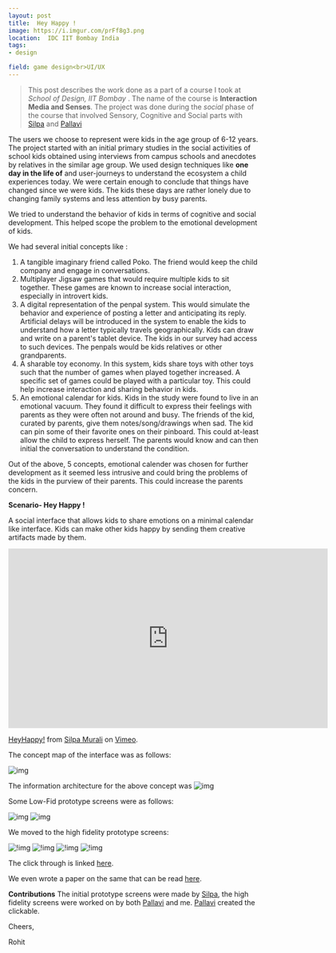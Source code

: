 ```yaml
---
layout: post
title:  Hey Happy !
image: https://i.imgur.com/prFf8g3.png
location:  IDC IIT Bombay India
tags:
- design

field: game design<br>UI/UX
---
```


> This post describes the work done as a part of a course I took at *School of Design, IIT Bombay* . The name of the course is **Interaction Media and Senses**. The project was done during the *social* phase of the course that involved Sensory, Cognitive and Social parts with [Silpa](https://www.behance.net/silpa_murali) and [Pallavi](https://www.behance.net/pallavimon3e2c)

The users we choose to represent were kids in the age group of 6-12 years. The project started with an initial primary studies in the social activities of school kids obtained using interviews from campus schools and anecdotes by relatives in the similar age group. We used design techniques like **one day in the life of** and user-journeys to understand the ecosystem a child experiences today. We were certain enough to conclude that things have changed since we were kids. The kids these days are rather lonely due to changing family systems and less attention by busy parents.

We tried to understand the behavior of kids in terms of cognitive and social development. This helped scope the problem to the emotional development of kids.

We had several initial concepts like :

1. A tangible imaginary friend called Poko. The friend would keep the child company and engage in conversations.
2. Multiplayer Jigsaw games that would require multiple kids to sit together. These games are known to increase social interaction, especially in introvert kids.
3. A digital representation of the penpal system. This would simulate the behavior and experience of posting a letter and anticipating its reply. Artificial delays will be introduced in the system to enable the kids to understand how a letter typically travels geographically. Kids can draw and write on a parent's tablet device. The kids in our survey had access to such devices. The penpals would be kids relatives or other grandparents.
4. A sharable toy economy. In this system, kids share toys with other toys such that the number of games when played together increased. A specific set of games could be played with a particular toy. This could help increase interaction and sharing behavior in kids.
5. An emotional calendar for kids. Kids in the study were found to live in an emotional vacuum. They found it difficult to express their feelings with parents as they were often not around and busy. The friends of the kid, curated by parents, give them notes/song/drawings when sad. The kid can pin some of their favorite ones on their pinboard. This could at-least allow the child to express herself. The parents would know and can then initial the conversation to understand the condition.

Out of the above, 5 concepts, emotional calender was chosen for further development as it seemed less intrusive and could bring the problems of the kids in the purview of their parents. This could increase the parents concern.  

**Scenario- Hey Happy !**

A social interface that allows kids to share emotions on a minimal calendar like interface. Kids can make other kids happy by sending them creative artifacts made by them.

<iframe src="https://player.vimeo.com/video/243290586" width="640" height="360" frameborder="0" webkitallowfullscreen mozallowfullscreen allowfullscreen></iframe>
<p><a href="https://vimeo.com/243290586">HeyHappy!</a> from <a href="https://vimeo.com/thepensil">Silpa Murali</a> on <a href="https://vimeo.com">Vimeo</a>.</p>

The concept map of the interface was as follows:

![img](https://i.imgur.com/Sp86FQm.png)

The information architecture for the above concept was
![img](https://i.imgur.com/T1nPNxq.png)

Some Low-Fid prototype screens were as follows:

![img](https://i.imgur.com/v7eXnbf.png)
![img](https://i.imgur.com/L2hXXpu.png)

We moved to the high fidelity prototype screens:

![!img](https://i.imgur.com/prFf8g3.png)
![!img](https://i.imgur.com/GySavOt.png)
![!img](https://i.imgur.com/VQ6r4J0.png)
![!img](https://i.imgur.com/LPTp6nS.png)

The click through is linked [here](https://marvelapp.com/14cd9e2/screen/16152300).

We even wrote a paper on the same that can be read [here](https://drive.google.com/file/d/1rg8e75RktpJFwHpr5XS6ZZg2uUXQ0MBk/view?usp=sharing).

**Contributions**
The initial prototype screens were made by [Silpa](https://www.behance.net/silpa_murali), the high fidelity screens were worked on by both [Pallavi](https://www.behance.net/pallavimon3e2c) and me. [Pallavi](https://www.behance.net/pallavimon3e2c) created the clickable.


Cheers,

Rohit
